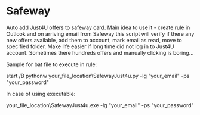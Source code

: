 # Safeway

  Auto add Just4U offers to safeway card.
Main idea to use it - create rule in Outlook and on arriving email from Safeway this script will verify 
if there any new offers available, add them to account, mark email as read, move to specified folder.
  Make life easier if long time did not log in to Just4U account. Sometimes there hundreds offers and 
manually clicking is boring...

Sample for bat file to execute in rule:

  start /B pythonw your_file_location\SafewayJust4u.py -lg "your_email" -ps "your_password"

In case of using executable:

  your_file_location\SafewayJust4u.exe -lg "your_email" -ps "your_password"
